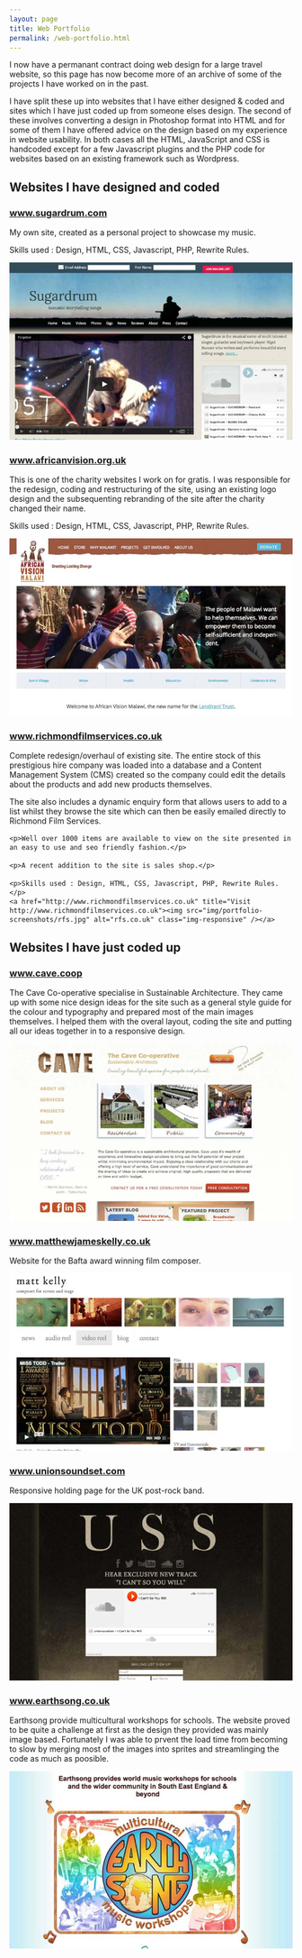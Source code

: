 ```yaml
---
layout: page
title: Web Portfolio
permalink: /web-portfolio.html
---
```

<p>I now have a permanant contract doing web design for a large travel website, so this page has now become more of an archive of some of the projects I have worked on in the past.</p>

<p>I have split these up into websites that I have either designed &amp; coded and sites which I have just coded up from someone elses design. The second of these involves converting a design in Photoshop format into HTML and for some of them I have offered advice on the design based on my experience in website usability. In both cases all the HTML, JavaScript and CSS is handcoded except for a few Javascript plugins and the PHP code for websites based on an existing framework such as Wordpress.</p>

<section class="portfolio entry-content clearfix">

<h2>Websites I have designed and coded</h2>

<div class="portfolio_item clearfix">
	<h3><a href="http://www.sugardrum.com/" title="Visit www.sugardrum.com">www.sugardrum.com</a></h3>
	<p>My own site, created as a personal project to showcase my music.</p> 
	<p>Skills used : Design, HTML, CSS, Javascript, PHP, Rewrite Rules.</p>
	<a href="http://www.sugardrum.com/" title="Visit www.sugardrum.com"><img src="img/portfolio-screenshots/sugardrum.jpg" alt="sugardrum.com" class="img-responsive" /></a>
</div>

<div class="portfolio_item clearfix">
	<h3><a href="http://www.africanvision.org.uk/" title="Visit www.africanvision.org.uk">www.africanvision.org.uk</a></h3>
	<p>	This is one of the charity websites I work on for gratis. I was responsible for the redesign, coding and restructuring of the site, using an existing logo design and the subsequenting rebranding of the site after the charity changed their name.</p>
	<p>Skills used : Design, HTML, CSS, Javascript, PHP, Rewrite Rules.</p>
	<a href="http://www.africanvision.org.uk/" title="Visit www.africanvision.org.uk"><img src="img/portfolio-screenshots/africanvision.jpg" alt="africanvision.org.uk" class="img-responsive" /></a>
</div>



<div class="portfolio_item clearfix">
	<h3><a href="http://www.richmondfilmservices.co.uk" title="Visit www.richmondfilmservices.co.uk">www.richmondfilmservices.co.uk</a></h3>
	<p>Complete redesign/overhaul of existing site. The entire stock of this prestigious hire company was loaded into a database and a Content Management System (CMS) created so the company could edit the details about the products and add new products themselves.</p>
	<p>The site also includes a dynamic enquiry form that allows users to add to a list whilst they browse the site which can then be easily emailed directly to Richmond Film Services.</p>

	<p>Well over 1000 items are available to view on the site presented in an easy to use and seo friendly fashion.</p>

	<p>A recent addition to the site is sales shop.</p>

	<p>Skills used : Design, HTML, CSS, Javascript, PHP, Rewrite Rules.</p>
	<a href="http://www.richmondfilmservices.co.uk" title="Visit http://www.richmondfilmservices.co.uk"><img src="img/portfolio-screenshots/rfs.jpg" alt="rfs.co.uk" class="img-responsive" /></a>
</div>									

</section>


<section class="portfolio entry-content clearfix">

<h2>Websites I have just coded up</h2>

<div class="portfolio_item clearfix">
	<h3><a href="http://www.cave.coop/" title="Visit www.cave.coop">www.cave.coop</a></h3>
	<p>The Cave Co-operative specialise in Sustainable Architecture. They came up with some nice design ideas for the site such as a general style guide for the colour and typography and prepared most of the main images themselves. I helped them with the overal layout, coding the site and putting all our ideas together in to a responsive design.</p>											
	<a href="http://www.cave.coop/" title="Visit www.cave.coop"><img src="img/portfolio-screenshots/cave.jpg" alt="cave.com" class="img-responsive" /></a>
</div>

<div class="portfolio_item clearfix">
	<h3><a href="http://www.matthewjameskelly.co.uk" title="Visit www.matthewjameskelly.co.uk">www.matthewjameskelly.co.uk</a></h3>
	<p>Website for the Bafta award winning film composer.</p>										
	<a href="http://www.matthewjameskelly.co.uk" title="Visit www.matthewjameskelly.co.uk"><img src="img/portfolio-screenshots/mjk.jpg" alt="matthewjameskelly.co.uk" class="img-responsive" /></a>
</div>

<div class="portfolio_item clearfix">
	<h3><a href="http://www.unionsoundset.com" title="Visit www.unionsoundset.com">www.unionsoundset.com</a></h3>
	<p>Responsive holding page for the UK post-rock band.</p>										
	<a href="http://www.unionsoundset.com" title="Visit www.unionsoundset.com"><img src="img/portfolio-screenshots/uss.jpg" alt="unionsoundset.com" class="img-responsive" /></a>
</div>

<div class="portfolio_item clearfix">
	<h3><a href="http://www.earthsong.co.uk/" title="Visit www.earthsong.co.uk">www.earthsong.co.uk</a></h3>
	<p>Earthsong provide multicultural workshops for schools. The website proved to be quite a challenge at first as the design they provided was mainly image based. Fortunately I was able to prvent the load time from becoming to slow by merging most of the images into sprites and streamlinging the code as much as poosible.</p>
	<a href="http://www.earthsong.co.uk/" title="Visit www.earthsong.co.uk"><img src="img/portfolio-screenshots/earthsong.jpg" alt="marthatilston.co.uk" class="img-responsive" /></a>
</div>	
</section>